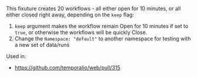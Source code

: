 This fixuture creates 20 workflows - all either open for 10 minutes, or all either closed right away, depending on the `keep` flag:

1. `keep` argument makes the workflow remain Open for 10 minutes if set to `true`, or otherwise the workflows will be quickly Close.
2. Change the `Namespace: "default"` to another namespace for testing with a new set of data/runs 

Used in:

- https://github.com/temporalio/web/pull/315
